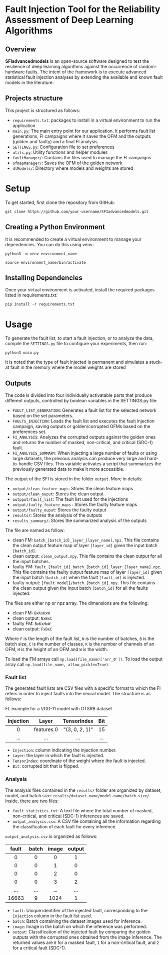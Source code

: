 # Fault Injection Tool for the Reliability Assessment of Deep Learning Algorithms

## Overview
**SFIadvancedmodels** is an open-source software designed to test the resilience of deep learning algorithms against the occurrence of random-hardware faults. The intent of the framework is to execute advanced statistical fault injection analyses by extending the available and known fault models in the literature.

## Projects structure

This project is structured as follows:
- `requirements.txt`: packages to install in a virtual environment to run the application
- `main.py`: The main entry point for our application. It performs fault list generations, FI campaigns where it saves the OFM and the outputs (golden and faulty) and a final FI analysis
- `SETTINGS.py`: Configuration file to set preferences
- `utils.py`: Utility functions and helper modules
- `faultManager/`: Contains the files used to manage the FI campaigns
- `ofmapManager/`: Saves the OFM of the golden network
- `dlModels/`: Directory where models and weights are stored

# Setup

To get started, first clone the repository from GitHub:

`git clone https://github.com/your-username/SFIadvancedmodels.git`

## Creating a Python Environment
It is recommended to create a virtual environment to manage your dependencies. You can do this using venv:

`python3 -m venv environment_name`

`source environment_name/bin/activate`

## Installing Dependencies
Once your virtual environment is activated, install the required packages listed in requirements.txt:

`pip install -r requirements.txt`

# Usage
To generate the fault list, to start a fault injection, or to analyze the data, compile the ```SETTINGS.py``` file to configure your experiments, then run:

``` python3 main.py ```

It is noted that the type of fault injected is permanent and simulates a stuck-at fault in the memory where the model weights are stored

## Outputs
The code is divided into four individually activatable parts that produce different outputs, controlled by boolean variables in the SETTINGS.py file:

- ```FAULT_LIST_GENERATION```: Generates a fault list for the selected network based on the set parameters.
- ```FAULTS_INJECTION```: Loads the fault list and executes the fault injection campaign, saving outputs or golden/corrupted OFMs based on the preferences set.
- ```FI_ANALYSIS```: Analyzes the corrupted outputs against the golden ones and returns the number of masked, non-critical, and critical (SDC-1) fault.
- ```FI_ANALYSIS_SUMMARY```: When injecting a large number of faults or using large datasets, the previous analysis can produce very large and hard-to-handle CSV files. This variable activates a script that summarizes the previously generated data to make it more accessible.

The output of the SFI is stored in the folder `output`. More in details:

- `output/clean_feature_maps`: Stores the clean feature maps
- `output/clean_ouput`: Stores the clean output
- `outpput/fault_list`: The fault list used for the injections
- `output/faulty_feature_maps` : Stores the faulty feature maps
- `output/faulty_ouput`: Stores the faulty output
- `results/`: Stores the analysis of the outputs
- `results_summary/`: Stores the summarized analysis of the outputs


The file are named as follow:

- clean FM: ```batch_[batch_id]_layer_[layer_name].npz```. 
This file contains the clean output feature map of layer `[layer_id]` given the input batch `[batch_id]`.
- clean output: ```clean_output.npy```.
This file contains the clean output for all the input batches.
- faulty FM: ```fault_[fault_id]_batch_[batch_id]_layer_[layer_name].npz```.
This file contains the faulty output feature map of layer `[layer_id]` given the input batch `[batch_id]` when the fault
`[fault_id]` is injected.
- faulty output: ```[fault_model]/batch_[batch_id].npy```.
This file contains the clean output given the input batch `[batch_id]` for all the faults injected.

The files are either np or npz array. The dimensions are the following:

- clean FM: ```BxKxHxW```
- clean output: ```NxBxC```
- faulty FM: ```BxKxHxW```
- clean output: ```FxBxC```

Where `F` is the length of the fault list, `N` is the number of batches, `B` is the batch size, `C` is the number of
classes, `K` is the number of channels of an OFM, `H` is the height of an OFM and `W` is the width.

To load the FM arrays call ```np.load(file_name)['arr_0'])```. To load the output array call ```np.load(file_name, allow_pickle=True)```.

### Fault list

The generated fault lists are CSV files with a specific format to which the FI refers in order to inject faults into the neural model. The structure is as follows:


FL example for a VGG-11 model with GTSRB dataset

| Injection |    Layer   |   TensorIndex  | Bit |
|:---------:|:----------:|:--------------:|:---:|
|         0 | features.0 | "(3, 0, 2, 1)" |  15 |
|    ...    |     ...    |       ...      | ... |

- `Injection`: column indicating the injection number.
- `Layer`: the layer in which the fault is injected.
- `TensorIndex`: coordinate of the weight where the fault is injected.
- `Bit`: corrupted bit that is flipped.


### Analysis

The analysis files contained in the `results/` folder are organized by dataset, model, and batch size: `results/dataset-name/model-name/batch-size/`. 
Inside, there are two files:

- `fault_statistics.txt`: A text file where the total number of masked, non-critical, and critical (SDC-1) inferences are saved.
- `output_analysis.csv`:  A CSV file containing all the information regarding the classification of each fault for every inference.

`output_analysis.csv` is organized as follows:

| fault | batch | image | output |
|:-----:|:-----:|:-----:|:------:|
|     0 |     0 |     0 |      1 |
|     0 |     0 |     1 |      0 |
|     0 |     0 |     2 |      0 |
|     0 |     0 |     3 |      2 |
|  ...  |  ...  |  ...  |   ...  |
| 16663 |     9 |  1024 |      1 |

- `fault`: Unique identifier of the injected fault, corresponding to the `Injection` column in the fault list used.
- `batch`: Batch containing the dataset images used for inference.
- `image`: Image in the batch on which the inference was performed.
- `output`: Classification of the injected fault by comparing the golden outputs with the corrupted ones obtained from the image inference. The returned values are `0` for a masked fault, `1` for a non-critical fault, and `2` for a critical fault (SDC-1).